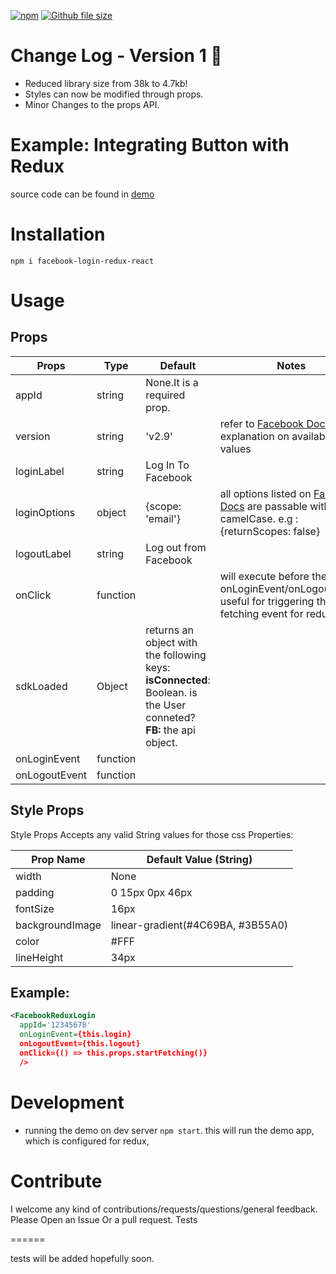 [![npm](https://img.shields.io/npm/dm/facebook-login-redux-react.svg)](https://www.npmjs.com/package/facebook-login-redux-react)
[![Github file size](https://img.shields.io/github/size/iliran11/facebook-login-redux-react/build/index.js.svg?style=flat-square)](https://github.com/iliran11/facebook-login-redux-react/blob/master/build/index.js)

# Change Log - Version 1 🎂

* Reduced library size from 38k to 4.7kb!
* Styles can now be modified through props.
* Minor Changes to the props API.

Example: Integrating  Button with Redux
======
source code can be found in [demo](https://github.com/iliran11/facebook-login-redux-react/tree/master/demo)

Installation
======

```
npm i facebook-login-redux-react
```

Usage
======

Props
------


| Props 	| Type 	| Default 	| Notes 	|
|---------------	|----------	|---------------------------------------------	|-------------------------------------------------------------------------------------------------------------------------------------------------------------------------	|
| appId 	| string 	| None.It is a required prop. 	|  	|
| version 	| string 	| 'v2.9' 	| refer to [Facebook Docs](https://developers.facebook.com/docs/apps/changelog/) for explanation on available values 	|
| loginLabel 	| string 	| Log In To Facebook 	|  	|
| loginOptions 	| object 	| {scope: 'email'} 	| all options listed on [Facebook Docs](https://developers.facebook.com/docs/reference/javascript/FB.login/v2.9) are passable with camelCase. e.g : {returnScopes: false} 	|
| logoutLabel 	| string 	| Log out from Facebook 	|   	|
| onClick 	| function 	|  	| will execute before the onLoginEvent/onLogoutEvent. useful for triggering the fetching event for redux store. 	|
| sdkLoaded | Object | returns an object with the following keys: <br> <b>isConnected</b>: Boolean. is the User conneted? <br> <b>FB:</b> the api object. |
| onLoginEvent 	| function 	|  	|  	|
| onLogoutEvent 	| function 	|  	|  	|

Style Props
------
Style Props Accepts any valid String values for those css Properties: 

| Prop Name       | Default Value (String)            |
|-----------------|-----------------------------------|
| width           | None                              |
|  padding        | 0 15px 0px 46px                   |
| fontSize        | 16px                              |
| backgroundImage | linear-gradient(#4C69BA, #3B55A0) |
| color           | #FFF                              |
| lineHeight      | 34px                              |



Example:
------


```xml
<FacebookReduxLogin
  appId='12345678'
  onLoginEvent={this.login}
  onLogoutEvent={this.logout}
  onClick={() => this.props.startFetching()}
  />
```
Development
======

- running the demo on dev server `npm start`. this will run the demo app, which is configured for redux, 

Contribute
======

I welcome any kind of contributions/requests/questions/general feedback.
Please Open an Issue Or a pull request.
Tests

======

tests will be added hopefully soon.
